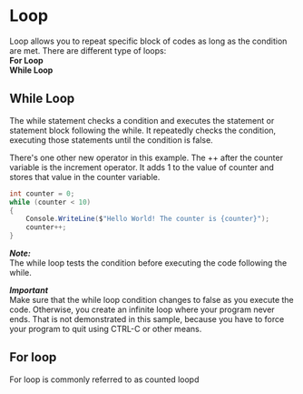 # Loop

Loop allows you to repeat specific block of codes as long as the condition are met.
There are different type of loops: <br/> **For Loop** <br/>**While Loop**

## While Loop

The while statement checks a condition and executes the statement or statement block following the while. It repeatedly checks the condition, executing those statements until the condition is false.

There's one other new operator in this example. The ++ after the counter variable is the increment operator. It adds 1 to the value of counter and stores that value in the counter variable.

```csharp
int counter = 0;
while (counter < 10)
{
    Console.WriteLine($"Hello World! The counter is {counter}");
    counter++;
}
```

***Note:***<br/>
The while loop tests the condition before executing the code following the while.

***Important*** <br/>
Make sure that the while loop condition changes to false as you execute the code. Otherwise, you create an infinite loop where your program never ends. That is not demonstrated in this sample, because you have to force your program to quit using CTRL-C or other means.

## For loop
For loop is commonly referred to as counted loopd